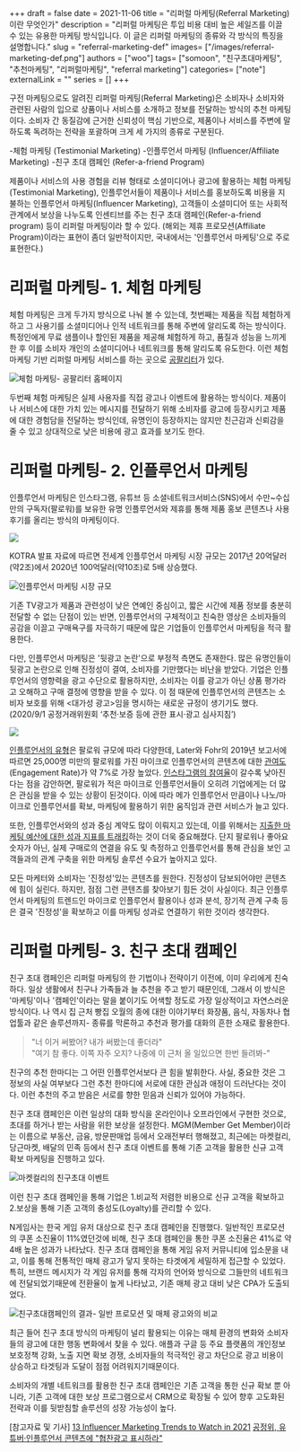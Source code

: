 +++ 
draft = false
date = 2021-11-06
title = "리퍼럴 마케팅(Referral Marketing)이란 무엇인가"
description = "리퍼럴 마케팅은 투입 비용 대비 높은 세일즈를 이끌 수 있는 유용한 마케팅 방식입니다. 이 글은 리퍼럴 마케팅의 종류와 각 방식의 특징을 설명합니다."
slug = "referral-marketing-def"
images= ["/images/referral-marketing-def.png"]
authors = ["woo"]
tags= ["somoon", "친구초대마케팅", "추천마케팅", "리퍼럴마케팅", "referral marketing"]
categories= ["note"]
externalLink = ""
series = []
+++

구전 마케팅으로도 알려진 리퍼럴 마케팅(Referral Marketing)은 소비자나 소비자와 관련된 사람의 입으로 상품이나 서비스를 소개하고 정보를 전달하는 방식의 추천 마케팅이다. 소비자 간 동질감에 근거한 신뢰성이 핵심 기반으로, 제품이나 서비스를 주변에 말하도록 독려하는 전략을 포괄하며 크게 세 가지의 종류로 구분된다.

-체험 마케팅 (Testimonial Marketing)
-인플루언서 마케팅 (Influencer/Affiliate Marketing)
-친구 초대 캠페인 (Refer-a-friend Program) 

제품이나 서비스의 사용 경험을 리뷰 형태로 소셜미디어나 광고에 활용하는 체험 마케팅(Testimonial Marketing), 인플루언서들이 제품이나 서비스를 홍보하도록 비용을 지불하는 인플루언서 마케팅(Influencer Marketing), 고객들이 소셜미디어 또는 사회적 관계에서 보상을 나누도록 인센티브를 주는 친구 초대 캠페인(Refer-a-friend program) 등이 리퍼럴 마케팅이라 할 수 있다. (해외는 제휴 프로모션(Affiliate Program)이라는 표현이 좀더 일반적이지만, 국내에서는 '인플루언서 마케팅'으로 주로 표현한다.)

# 리퍼럴 마케팅- 1. 체험 마케팅
체험 마케팅은 크게 두가지 방식으로 나눠 볼 수 있는데, 첫번째는 제품을 직접 체험하게 하고 그 사용기를 소셜미디어나 인적 네트워크를 통해 주변에 알리도록 하는 방식이다. 특정인에게 무료 샘플이나 할인된 제품을 제공해 체험하게 하고, 품질과 성능을 느끼게 한 후 이를 소비자 개인의 소셜미디어나 네트워크를 통해 알리도록 유도한다. 이런 체험 마케팅 기반 리퍼럴 마케팅 서비스를 하는 곳으로 <a href="https://www.08liter.com">공팔리터</a>가 있다. 

![체험 마케팅- 공팔리터 홈페이지](/images/08liter.png)

두번째 체험 마케팅은 실제 사용자를 직접 광고나 이벤트에 활용하는 방식이다. 제품이나 서비스에 대한 가치 있는 메시지를 전달하기 위해 소비자를 광고에 등장시키고 제품에 대한 경험담을 전달하는 방식인데, 유명인이 등장하지는 않지만 친근감과 신뢰감을 줄 수 있고 상대적으로 낮은 비용에 광고 효과를 보기도 한다.

# 리퍼럴 마케팅- 2. 인플루언서 마케팅
인플루언서 마케팅은 인스타그램, 유튜브 등 소셜네트워크서비스(SNS)에서 수만~수십만의 구독자(팔로워)를 보유한 유명 인플루언서와 제휴를 통해 제품 홍보 콘텐츠나 사용 후기를 올리는 방식의 마케팅이다.

![](/images/Influencer-Marketing-1.jpeg)

KOTRA 발표 자료에 따르면 전세계 인플루언서 마케팅 시장 규모는 2017년 20억달러(약2조)에서 2020년 100억달러(약10조)로 5배 상승했다. 

![인플루언서 마케팅 시장 규모](/images/influencer_marketing_market_size.jpeg)

기존 TV광고가 제품과 관련성이 낮은 연예인 중심이고, 짧은 시간에 제품 정보를 충분히 전달할 수 없는 단점이 있는 반면, 인플루언서의 구체적이고 친숙한 영상은 소비자들의 공감을 이끌고 구매욕구를 자극하기 때문에 많은 기업들이 인플루언서 마케팅을 적극 활용한다.

다만, 인플루언서 마케팅은 '뒷광고 논란'으로 부정적 측면도 존재한다. 많은 유명인들이 뒷광고 논란으로 인해 진정성이 결여, 소비자를 기만했다는 비난을 받았다. 기업은 인플루언서의 영향력을 광고 수단으로 활용하지만, 소비자는 이를 광고가 아닌 상품 평가라고 오해하고 구매 결정에 영향을 받을 수 있다. 이 점 때문에 인플루언서의 콘텐츠는 소비자 보호를 위해 &lt;대가성 광고&gt;임을 명시하는 새로운 규정이 생기기도 했다. (2020/9/1 공정거래위원회 ‘추천·보증 등에 관한 표시·광고 심사지침’) 

![](/images/maxresdefault.jpeg)

<a href="https://influencermarketinghub.com/types-of-influencers/">인플루언서의 유형</a>은 팔로워 규모에 따라 다양한데, Later와 Fohr의 2019년 보고서에 따르면 25,000명 미만의 팔로워를 가진 마이크로 인플루언서의 콘텐츠에 대한 <a href="https://influencermarketinghub.com/9-tips-to-improve-instagram-engagement-rate/">관여도</a>(Engagement Rate)가 약 7%로 가장 높았다. <a href="https://influencermarketinghub.com/instagram-bulk-engagement-checker/">인스타그램의 참여율</a>이 갈수록 낮아진다는 점을 감안하면, 팔로워가 적은 마이크로 인플루언서들이 오히려 기업에게는 더 많은 관심을 받을 수 있는 상황이 된것이다. 이에 따라 메가 인플루언서 만큼이나 나노/마이크로 인플루언서를 확보, 마케팅에 활용하기 위한 움직임과 관련 서비스가 늘고 있다. 

또한, 인플루언서와의 성과 중심 계약도 많이 이뤄지고 있는데, 이를 위해서는 <a href="https://influencermarketinghub.com/influencer-rates/">지출한 마케팅 예산에 대한 성과 지표를 트래킹</a>하는 것이 더욱 중요해졌다. 단지 팔로워나 좋아요 숫자가 아닌, 실제 구매로의 연결을 유도 및 측정하고 인플루언서를 통해 관심을 보인 고객들과의 관계 구축을 위한 마케팅 솔루션 수요가 높아지고 있다. 

모든 마케터와 소비자는 '진정성'있는 콘텐츠를 원한다. 진정성이 담보되어야만 콘텐츠에 힘이 실린다. 하지만, 점점 그런 콘텐츠를 찾아보기 힘든 것이 사실이다. 최근 인플루언서 마케팅의 트렌드인 마이크로 인플루언서 활용이나 성과 분석, 장기적 관계 구축 등은 결국 '진정성'을 확보하고 이를 마케팅 성과로 연결하기 위한 것이라 생각한다.

# 리퍼럴 마케팅- 3. 친구 초대 캠페인
친구 초대 캠페인은 리퍼럴 마케팅의 한 기법이나 전략이기 이전에, 이미 우리에게 친숙하다. 일상 생활에서 친구나 가족들과 늘 추천을 주고 받기 때문인데, 그래서 이 방식은 '마케팅'이나 '캠페인'이라는 말을 붙이기도 어색할 정도로 가장 일상적이고  자연스러운 방식이다. 나 역시 집 근처 빵집 오월의 종에 대한 이야기부터 화장품, 음식, 자동차나 협업툴과 같은 솔루션까지- 종류를 막론하고 추천과 평가를 대화의 흔한 소재로 활용한다.

<blockquote>"너 이거 써봤어? 내가 써봤는데 좋더라"<br>"여기 참 좋다. 이쪽 자주 오지? 나중에 이 근처 올 일있으면 한번 들려봐-"</blockquote>

친구의 추천 한마디는 그 어떤 인플루언서보다 큰 힘을 발휘한다. 사실, 중요한 것은 그 정보의 사실 여부보다 그런 추천 한마디에 서로에 대한 관심과 애정이 드러난다는 것이다. 이런 추천의 주고 받음은 서로를 향한 믿음과 신뢰가 있어야 가능하다.  

친구 초대 캠페인은 이런 일상의 대화 방식을 온라인이나 오프라인에서 구현한 것으로, 초대를 하거나 받는 사람을 위한 보상을 설정한다. MGM(Member Get Member)이라는 이름으로 부동산, 금융, 방문판매업 등에서 오래전부터 행해졌고, 최근에는 마켓컬리, 당근마켓, 배달의 민족 등에서 친구 초대 이벤트를 통해 기존 고객을 활용한 신규 고객 확보 마케팅을 진행하고 있다.

![마켓컬리의 친구초대 이벤트](/images/kurly_referral_marketing.png)

이런 친구 초대 캠페인을 통해 기업은 
1.비교적 저렴한 비용으로 신규 고객을 확보하고 
2.보상을 통해 기존 고객의 충성도(Loyalty)를 관리할 수 있다.

N게임사는 한국 게임 유저 대상으로 친구 초대 캠페인을 진행했다. 일반적인 프로모션의 쿠폰 소진율이 11%였던것에 비해, 친구 초대 캠페인을 통한 쿠폰 소진율은 41%로 약 4배 높은 성과가 나타났다. 친구 초대 캠페인을 통해 게임 유저 커뮤니티에 입소문을 내고, 이를 통해 전통적인 매체 광고가 닿지 못하는 타겟에게 세밀하게 접근할 수 있었다. 특히, 브랜드 메시지가 각 게임 유저를 통해 각자의 언어와 방식으로 그들만의 네트워크에 전달되었기때문에 전환율이 높게 나타났고, 기존 매체 광고 대비 낮은 CPA가 도출되었다.

![친구초대캠페인의 결과- 일반 프로모션 및 매체 광고와의 비교](/images/referral_marketing_results.png)

최근 들어 친구 초대 방식의 마케팅이 널리 활용되는 이유는 매체 환경의 변화와 소비자들의 광고에 대한 행동 변화에서 찾을 수 있다. 애플과 구글 등 주요 플랫폼의 개인정보 보호정책 강화, 노출 지면 확보 경쟁, 소비자들의 적극적인 광고 차단으로 광고 비용이 상승하고 타겟팅과 도달이 점점 어려워지기때문이다.

소비자의 개별 네트워크를 활용한 친구 초대 캠페인은 기존 고객을 통한 신규 확보 뿐 아니라, 기존 고객에 대한 보상 프로그램으로서 CRM으로 확장될 수 있어 향후 고도화된 전략과 이를 뒷받침할 솔루션의 성장 가능성이 높다.

[참고자료 및 기사]
<a href="https://influencermarketinghub.com/influencer-marketing-trends/">13 Influencer Marketing Trends to Watch in 2021</a>
<a href="https://www.mk.co.kr/news/economy/view/2020/06/641192/">공정위, 유튜버·인플루언서 콘텐츠에 "협찬광고 표시하라"</a></p>



<!-- <hr><p><a href="https://somoon.io" rel="noreferrer">소문(somoon)</a>은 리퍼럴 마케팅 솔루션으로 브랜드 성장의 엔진 역할을 합니다. 간단하게 우리 브랜드를 위한 친구 초대 프로그램을 만들고 원하는 페이지에 설치하세요. 고객의 추천으로 새로운 고객을 만나면 마케팅 효율이 높아집니다.  </p><div class="kg-card kg-button-card kg-align-left"><a href="https://tally.so#tally-open=waex9Z&amp;tally-layout=modal&amp;tally-emoji-text=📩&amp;tally-emoji-animation=wave" class="kg-btn kg-btn-accent">문의 남기기</a></div> -->


<iframe
    data-tally-src="https://tally.so/embed/3jpLo9?hideTitle=1&transparentBackground=1&dynamicHeight=1"
    loading="lazy"
    width="100%"
    height="200"
    frameborder="0"
    marginheight="0"
    marginwidth="0"
    title="wooworks 메시지와 구독 신청"
  ></iframe>
  <script>
    var d = document,
      w = "https://tally.so/widgets/embed.js",
      v = function () {
        if (typeof Tally !== "undefined") Tally.loadEmbeds();
        else
          d.querySelectorAll("iframe[data-tally-src]:not([src])")
            .forEach(function (e) {
              e.src = e.dataset.tallySrc;
            });
      };
    if (typeof Tally !== "undefined") v();
    else if (d.querySelector('script[src="' + w + '"]') == null) {
      var s = d.createElement("script");
      s.src = w;
      s.onload = v;
      s.onerror = v;
      d.body.appendChild(s);
    }
  </script>